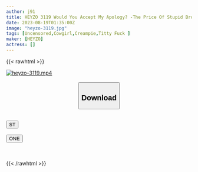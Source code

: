 ```yaml
---
author: j91
title: HEYZO 3119 Would You Accept My Apology? -The Price Of Stupid Brother’s Mismanagement- – Rena
date: 2023-08-19T01:35:00Z
image: "heyzo-3119.jpg"
tags: [Uncensored,Cowgirl,Creampie,Titty Fuck ]
maker: [HEYZO]
actress: []
---
```



{{< rawhtml >}}

<div class="video" data-videoid="g2pa9q4uu0pk">
    <a href="javascript:;">
        <img src="https://my.j91.asia/posts/heyzo-3119/heyzo-3119.jpg" width="WIDTH" height="HEIGHT" alt="heyzo-3119.mp4" loading="lazy">
    </a>
</div>

<script type="text/javascript" src="https://j91.asia/asset/on-demand-ws.js"></script>

<br>
  <link rel="stylesheet" href="https://j91.asia/asset/bs5.css">
  
  <center>
  <button class="btn btn-primary" type="button" data-bs-toggle="collapse" data-bs-target=".multi-collapse" aria-expanded="false" aria-controls="multiCollapseExample1 multiCollapseExample2"><h2>Download</h2></button></center>
</p>
<div class="row">
  <div class="col">
    <div class="collapse multi-collapse" id="multiCollapseExample1">
      <div class="card card-body">
	      	      <br>
<div class="buttons">  
<a href="https://wolfstream.tv/v/g2pa9q4uu0pk"><button class="btn-hover color-3"><i class="fa fa-download"></i> ST</button></a></div>
    </div>
  </div>
</div>
  <div class="col">
    <div class="collapse multi-collapse" id="multiCollapseExample2">
      <div class="card card-body">
	      <br>
<div class="buttons">
    <a href="https://oneupload.to/8c5xa5ydm693"><button class="btn-hover color-9"><i class="fa fa-download"></i> ONE</button></a></div>
<br><br>
      </div>
    </div>
  </div>
</div>

{{< /rawhtml >}}